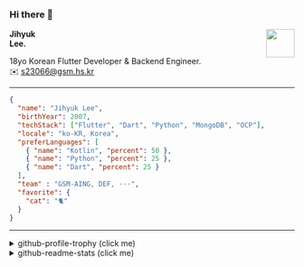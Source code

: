 ### Hi there 👋
<img src="https://github.githubassets.com/images/mona-loading-default.gif" width="50px" align="right">
</a>

**Jihyuk\
Lee.**

18yo Korean Flutter Developer & Backend Engineer.\
✉️ <s23066@gsm.hs.kr>

---

```json
{
  "name": "Jihyuk Lee",
  "birthYear": 2007,
  "techStack": ["Flutter", "Dart", "Python", "MongoDB", "OCP"],
  "locale": "ko-KR, Korea",
  "preferLanguages": [
    { "name": "Kotlin", "percent": 50 },
    { "name": "Python", "percent": 25 },
    { "name": "Dart", "percent": 25 }
  ],
  "team" : "GSM-AING, DEF, ···",
  "favorite": {
    "cat": "🐈"
  }
}
```
---
<details>
  <summary>github-profile-trophy (click me)</summary>
  
![](https://github-profile-trophy.vercel.app/?username=withJihyuk&row=1&column=8&theme=nord)
  
</details>
<details>
  <summary>github-readme-stats (click me)</summary>
  
<!--START_SECTION:waka-->
![Code Time](http://img.shields.io/badge/Code%20Time-553%20hrs%2052%20mins-blue)

![Lines of code](https://img.shields.io/badge/%EC%A0%80%EB%8A%94%20%EC%97%AC%ED%83%9C%EA%B9%8C%EC%A7%80%20-429.8%20thousand%20%EC%A4%84%EC%9D%98%20%EC%BD%94%EB%93%9C%EB%A5%BC%20%EC%9E%91%EC%84%B1%ED%96%88%EC%96%B4%EC%9A%94.-blue)

**저는 저녁형 인간이에요. 🦉** 

```text
🌞 아침                     263 commits         ████░░░░░░░░░░░░░░░░░░░░░   15.72 % 
🌆 낮　                     563 commits         ████████░░░░░░░░░░░░░░░░░   33.65 % 
🌃 저녁                     619 commits         █████████░░░░░░░░░░░░░░░░   37.00 % 
🌙 밤　                     228 commits         ███░░░░░░░░░░░░░░░░░░░░░░   13.63 % 
```


📊 **저는 이번주를 이렇게 시간을 보냈어요.** 

```text
🕑︎ Timezone: Asia/Seoul

💬 프로그래밍 언어들: 
Dart                     2 hrs 13 mins       ████████████░░░░░░░░░░░░░   49.77 % 
Kotlin                   1 hr 11 mins        ███████░░░░░░░░░░░░░░░░░░   26.62 % 
Java                     27 mins             ███░░░░░░░░░░░░░░░░░░░░░░   10.12 % 
YAML                     12 mins             █░░░░░░░░░░░░░░░░░░░░░░░░   04.69 % 
GitIgnore file           10 mins             █░░░░░░░░░░░░░░░░░░░░░░░░   03.89 % 

🔥 에디터들: 
VS Code                  2 hrs 26 mins       ██████████████░░░░░░░░░░░   54.57 % 
Android Studio           2 hrs 2 mins        ███████████░░░░░░░░░░░░░░   45.43 % 

💻 운영 체제들: 
Mac                      4 hrs 29 mins       █████████████████████████   100.00 % 
```


 Last Updated on 11/11/2024 18:46:25 UTC
<!--END_SECTION:waka-->

</details>

</div>

